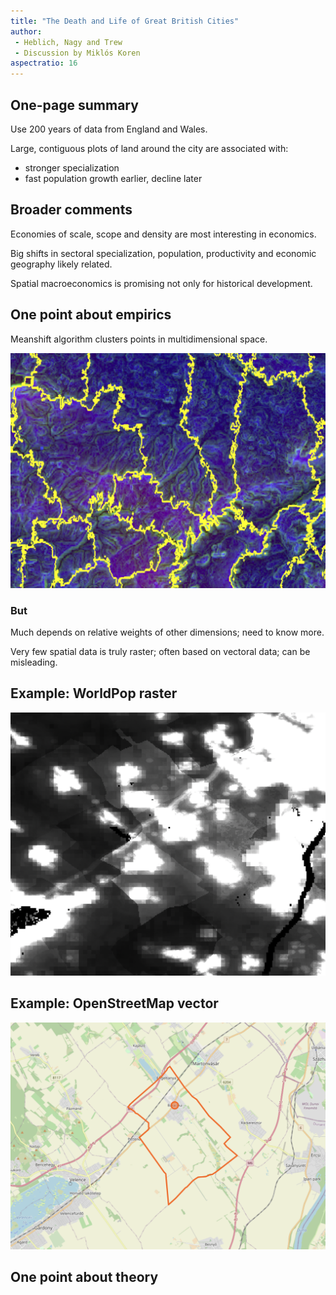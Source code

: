 ```yaml
---
title: "The Death and Life of Great British Cities"
author: 
 - Heblich, Nagy and Trew
 - Discussion by Miklós Koren
aspectratio: 16
---
```


## One-page summary
Use 200 years of data from England and Wales. 

Large, contiguous plots of land around the city are associated with:

- stronger specialization
- fast population growth earlier, decline later

## Broader comments
Economies of scale, scope and density are most interesting in economics.

Big shifts in sectoral specialization, population, productivity and economic geography likely related.

Spatial macroeconomics is promising not only for historical development.

## One point about empirics
Meanshift algorithm clusters points in multidimensional space.

![](clusters.png)

### But 
Much depends on relative weights of other dimensions; need to know more.

Very few spatial data is truly raster; often based on vectoral data; can be misleading.

## Example: WorldPop raster
![](raster.png)

## Example: OpenStreetMap vector
![](vector.png)

## One point about theory

